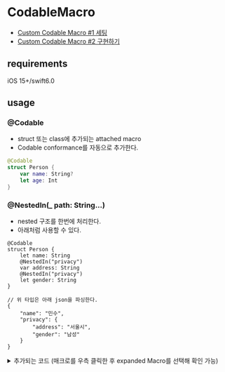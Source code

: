# CodableMacro
- [Custom Codable Macro #1 세팅](https://velog.io/@jujube0/Custom-Codable-Macro-1-세팅)
- [Custom Codable Macro #2 구현하기](https://velog.io/@jujube0/Custom-Codable-Macro-2-구현하기)

## requirements
iOS 15+/swift6.0

## usage

### @Codable
- struct 또는 class에 추가되는 attached macro
- Codable conformance를 자동으로 추가한다.
```swift
@Codable
struct Person {
	var name: String? 
    let age: Int
}
```

### @NestedIn(_ path: String...)
- nested 구조를 한번에 처리한다.
- 아래처럼 사용할 수 있다.
```
@Codable
struct Person {
    let name: String
    @NestedIn("privacy")
    var address: String
	@NestedIn("privacy")
    let gender: String
}

// 위 타입은 아래 json을 파싱한다.
{
    "name": "민수",
    "privacy": {
        "address": "서울시",
        "gender": "남성"
    }
}
```
<details>
<summary>추가되는 코드 (매크로를 우측 클릭한 후 expanded Macro를 선택해 확인 가능)</summary>

```swift
struct Person {
    let name: String
    let address: String?
    let gender: String

    init(name: String, address: String?, gender: String) {
        self.name = name
        self.address = address
        self.gender = gender
    }

    enum CodingKeys: String, CodingKey {
        case name
        case address
        case privacy
        case gender
    }

    init(from decoder: Decoder) throws {
        let container = try decoder.container(keyedBy: CodingKeys.self)
        self.name = try container.decode(String.self, forKey: .name)
        let privacy_container = try? container.nestedContainer(keyedBy: CodingKeys.self, forKey: .privacy)
        self.address = try privacy_container?.decodeIfPresent(String.self, forKey: .address)
        if let privacy_container {
            self.gender = try privacy_container.decode(String.self, forKey: .gender)
        } else {
            let context = DecodingError.Context(codingPath: [CodingKeys.privacy], debugDescription: "key not found")
            throw DecodingError.keyNotFound(CodingKeys.gender, context)
        }
    }

    func encode(to encoder: Encoder) throws {
        var container = encoder.container(keyedBy: CodingKeys.self)
        try container.encode(self.name, forKey: .name)
        var privacy_container = container.nestedContainer(keyedBy: CodingKeys.self, forKey: .privacy)
        try privacy_container.encodeIfPresent(address, forKey: .address)
        try privacy_container.encode(gender, forKey: .gender)
    }
}

extension Person: Codable {
}
```

</details>

